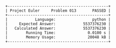     +--------------------------------------------+
    | Project Euler     Problem 013       PASSED |
    +--------------------------------------------+
    |            Language:                python |
    |     Expected Answer:            5537376230 |
    |   Calculated Answer:            5537376230 |
    |        Running Time:              0.0100 s |
    |        Memory Usage:              20048 kB |
    +--------------------------------------------+
